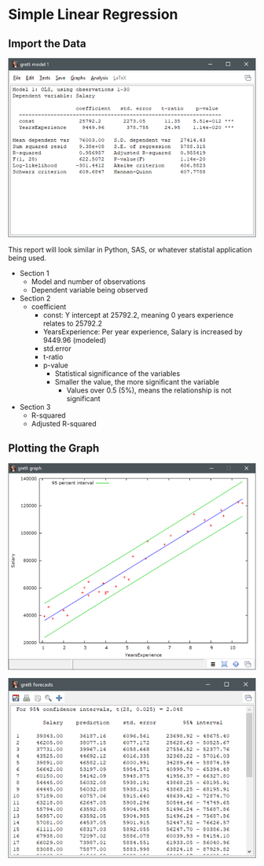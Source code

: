 # Simple Linear Regression

## Import the Data

![alt text](./img/9_Simple_Linear_Regression_001.png "gretl Ordinary Least Squares")

This report will look similar in Python, SAS, or whatever statistal application being used.

- Section 1
  - Model and number of observations
  - Dependent variable being observed
- Section 2
  - coefficient
    - const: Y intercept at 25792.2, meaning 0 years experience relates to 25792.2
    - YearsExperience: Per year experience, Salary is increased by 9449.96 (modeled)
    - std.error
    - t-ratio
    - p-value
      - Statistical significance of the variables
      - Smaller the value, the more significant the variable
        - Values over 0.5 (5%), means the relationship is not significant
- Section 3
  - R-squared
  - Adjusted R-squared

## Plotting the Graph

![alt text](./img/9_Simple_Linear_Regression_002.png "gretl Ordinary Least Squares")

![alt text](./img/9_Simple_Linear_Regression_003.png "gretl Ordinary Least Squares")
